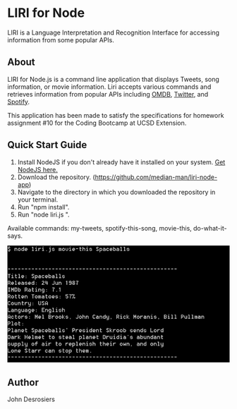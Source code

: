 # LIRI for Node
LIRI is a Language Interpretation and Recognition Interface for accessing information from some popular APIs.

## About
LIRI for Node.js is a command line application that displays Tweets, song information, or movie information. Liri accepts various commands and retrieves information from popular APIs including [OMDB](http://www.omdbapi.com/), [Twitter](https://dev.twitter.com/), and [Spotify](https://developer.spotify.com/).

This application has been made to satisfy the specifications for homework assignment #10 for the Coding Bootcamp at UCSD Extension.

## Quick Start Guide
1. Install NodeJS if you don't already have it installed on your system. [Get NodeJS here.](https://nodejs.org/en/)
2. Download the repository. (https://github.com/median-man/liri-node-app)
3. Navigate to the directory in which you downloaded the repository in your terminal.
4. Run "npm install".
5. Run "node liri.js <command>".

Available commands: my-tweets, spotify-this-song, movie-this, do-what-it-says.

![Command: node liri.js](images/cmdLine1.jpg)

## Author
John Desrosiers